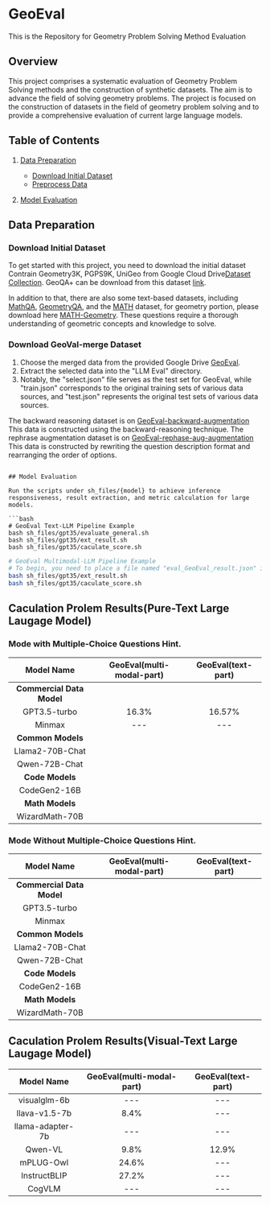 # GeoEval
This is the Repository for Geometry Problem Solving Method Evaluation



## Overview

This project comprises a systematic evaluation of Geometry Problem Solving methods and the construction of synthetic datasets. The aim is to advance the field of solving geometry problems. The project is focused on the construction of datasets in the field of geometry problem solving and to provide a comprehensive evaluation of current large language models.

## Table of Contents

1. [Data Preparation](#data-preparation)
   - [Download Initial Dataset](#download-initial-dataset)
   - [Preprocess Data](#preprocess-data)
   
2. [Model Evaluation](#model-evaluation)


## Data Preparation

### Download Initial Dataset

To get started with this project, you need to download the initial dataset Contrain Geometry3K, PGPS9K, UniGeo from Google Cloud Drive[Dataset Collection](https://drive.google.com/file/d/13xWRtt_C4jpA3F8NZ3deR089I3s17_WK/view?usp=drive_link). GeoQA+ can be download from this dataset [link](https://drive.google.com/file/d/1KL4_wIzr3p8XSKMkkLgYcYwCbb0TzZ9O/view?usp=drive_link).  

In addition to that, there are also some text-based datasets, including [MathQA](https://drive.google.com/file/d/11E3ALsQxEtOPVtjKxrAwN99MIhtWl4No/view?usp=drive_link), [GeometryQA](https://github.com/DoubleBite/Sequence-to-General-tree/blob/master/data/geometryQA/geometry1398.json), and the [MATH](https://drive.google.com/file/d/1t4X03JIVXl6X_GNXl8R70W_rExJ_m_xD/view?usp=sharing) dataset, for geometry portion, please download here [MATH-Geometry](https://drive.google.com/file/d/1NaSMxlHM7zyBxW7cHV8ZSXeWLeDEpTIG/view?usp=sharing). These questions require a thorough understanding of geometric concepts and knowledge to solve.

### Download GeoVal-merge Dataset

1. Choose the merged data from the provided Google Drive [GeoEval](https://drive.google.com/file/d/1CpoZ3bFSxJXZxJhj0fmUp4ZxcR5TUdiu/view?usp=sharing).
2. Extract the selected data into the "LLM Eval" directory.
3. Notably, the "select.json" file serves as the test set for GeoEval, while "train.json" corresponds to the original training sets of various data sources, and "test.json" represents the original test sets of various data sources.

The backward reasoning dataset is on [GeoEval-backward-augmentation](https://drive.google.com/file/d/1Oj0z7mGbDBdBbvjP6gbmhAs1sP553Hz3/view?usp=sharing) This data is constructed using the backward-reasoning technique.
The rephrase augmentation dataset is on [GeoEval-rephase-aug-augmentation](https://drive.google.com/file/d/1Zprrw8Q-5t9g9iiI0b_eLoAwGM06YMw1/view?usp=drive_link) This data is constructed by rewriting the question description format and rearranging the order of options. 

```

## Model Evaluation

Run the scripts under sh_files/{model} to achieve inference responsiveness, result extraction, and metric calculation for large models.

```bash
# GeoEval Text-LLM Pipeline Example
bash sh_files/gpt35/evaluate_general.sh
bash sh_files/gpt35/ext_result.sh
bash sh_files/gpt35/caculate_score.sh
```

```bash
# GeoEval Multimodal-LLM Pipeline Example
# To begin, you need to place a file named "eval_GeoEval_result.json" in the "result/{model_name}" directory. Then:
bash sh_files/gpt35/ext_result.sh
bash sh_files/gpt35/caculate_score.sh
```

## Caculation Prolem Results(Pure-Text Large Laugage Model)

### Mode with Multiple-Choice Questions Hint.
| Model Name                   | GeoEval(multi-modal-part) | GeoEval(text-part) |
|:----------------------------:|:--------------------------:|:-------------------:|
| **Commercial Data Model**    |                            |                     |
| GPT3.5-turbo                 |          16.3%             |         16.57%      |
| Minmax                       |           ---              |          ---        |
| **Common Models**            |                            |                     |
| Llama2-70B-Chat              |                            |                     |
| Qwen-72B-Chat                |                            |                     |
| **Code Models**              |                            |                     |
| CodeGen2-16B                 |                            |                     |
| **Math Models**              |                            |                     |
| WizardMath-70B               |                            |                     |




### Mode Without Multiple-Choice Questions Hint.
| Model Name                   | GeoEval(multi-modal-part) | GeoEval(text-part) |
|:----------------------------:|:--------------------------:|:-------------------:|
| **Commercial Data Model**    |                            |                     |
| GPT3.5-turbo                 |                            |                     |
| Minmax                       |                            |                     |
| **Common Models**            |                            |                     |
| Llama2-70B-Chat              |                            |                     |
| Qwen-72B-Chat                |                            |                     |
| **Code Models**              |                            |                     |
| CodeGen2-16B                 |                            |                     |
| **Math Models**              |                            |                     |
| WizardMath-70B               |                            |                     |


## Caculation Prolem Results(Visual-Text Large Laugage Model)
| Model Name          | GeoEval(multi-modal-part) | GeoEval(text-part) | 
|:-------------------:|:----------:|:------:|
| visualglm-6b        | ---        | ---    |
| llava-v1.5-7b       | 8.4%       | ---    |
| llama-adapter-7b    | ---        | ---    |
| Qwen-VL             | 9.8%       | 12.9%  |
| mPLUG-Owl           | 24.6%      | ---    |
| InstructBLIP        | 27.2%      | ---    |
| CogVLM              | ---        | ---    | 






